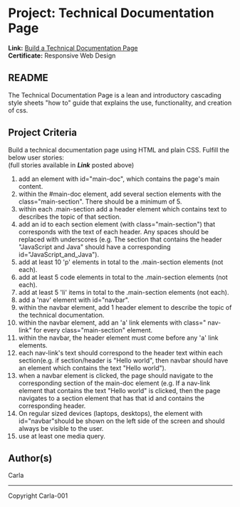 # Project: Technical Documentation Page
**Link:** [Build a Technical Documentation Page](https://www.freecodecamp.org/learn/responsive-web-design/responsive-web-design-projects/build-a-technical-documentation-page)<br>
**Certificate:** Responsive Web Design

## README
The Technical Documentation Page is a lean and introductory cascading style sheets "how to" guide that explains the use, functionality, and creation of css.

## Project Criteria
Build a technical documentation page using HTML and plain CSS. Fulfill the below user stories:<br>
(full stories available in ***Link*** posted above)<br>
1. add an element with id="main-doc", which contains the page's main content.
2. within the #main-doc element, add several section elements  with the class="main-section". There should be a minimum of 5.
3. within each .main-section add a header element which contains text to describes the topic of that section.
4. add an id to each section element (with class="main-section") that corresponds with the text of each header. Any spaces should be replaced with underscores (e.g. The section that contains the header "JavaScript and Java" should have a corresponding id="JavaScript_and_Java").
5. add at least 10 'p' elements in total to the .main-section elements (not each).
6. add at least 5 code elements in total to the .main-section elements (not each).
7. add at least 5 'li' items in total to the .main-section elements (not each).
8. add a 'nav' element with id="navbar".
9. within the navbar element, add 1 header element to describe the topic of the technical documentation.
10. within the navbar element, add an 'a' link elements with class=" nav-link" for every class="main-section" element.
11. within the navbar, the header element must come before any 'a' link elements.
12. each nav-link's text should correspond to the header text within each section(e.g. if section/header is "Hello world", then navbar should have an element which contains the text "Hello world").
13. when a navbar element is clicked, the page should navigate to the corresponding section of the main-doc element (e.g. If a nav-link element that contains the text "Hello world" is clicked, then the page navigates to a section element that has that id and contains the corresponding header.
14. On regular sized devices (laptops, desktops), the element with id="navbar"should be shown on the left side of the screen and should always be visible to the user.
15. use at least one media query.

## Author(s)
Carla<br>

---

Copyright Carla-001